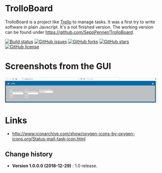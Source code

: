 TrolloBoard
====================================

TrolloBoard is a project like [Trello](https://trello.com/login?returnUrl=%2Fen) to manage tasks.
It was a first try to write software in plain Javscript. It's a not finished version.
The working version can be found under https://github.com/SeppPenner/TrolloBoard.

[![Build status](https://ci.appveyor.com/api/projects/status/67k9a1gmaiamnq3n?svg=true)](https://ci.appveyor.com/project/SeppPenner/trolloboardvanillajs)
[![GitHub issues](https://img.shields.io/github/issues/SeppPenner/TrolloBoardVanillaJS.svg)](https://github.com/SeppPenner/TrolloBoardVanillaJS/issues)
[![GitHub forks](https://img.shields.io/github/forks/SeppPenner/TrolloBoardVanillaJS.svg)](https://github.com/SeppPenner/TrolloBoardVanillaJS/network)
[![GitHub stars](https://img.shields.io/github/stars/SeppPenner/TrolloBoardVanillaJS.svg)](https://github.com/SeppPenner/TrolloBoardVanillaJS/stargazers)
[![GitHub license](https://img.shields.io/badge/license-AGPL-blue.svg)](https://raw.githubusercontent.com/SeppPenner/TrolloBoardVanillaJS/master/License.txt)

# Screenshots from the GUI
![Screenshot from the GUI](https://github.com/SeppPenner/TrolloBoardVanillaJS/blob/master/Screenshot.PNG "Screenshot from the GUI")

# Links
* http://www.iconarchive.com/show/oxygen-icons-by-oxygen-icons.org/Status-mail-task-icon.html

Change history
--------------

* **Version 1.0.0.0 (2018-12-29)** : 1.0 release.